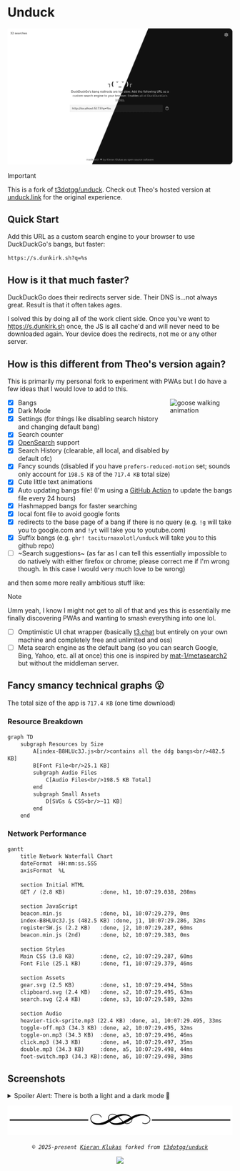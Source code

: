 # Unduck

![dark and light modes of the app](.github/images/both.webp)

> [!IMPORTANT]
> This is a fork of [t3dotgg/unduck](https://github.com/t3dotgg/unduck). Check out Theo's hosted version at [unduck.link](https://unduck.link) for the original experience.

## Quick Start

Add this URL as a custom search engine to your browser to use DuckDuckGo's bangs, but faster:
```
https://s.dunkirk.sh?q=%s
```

## How is it that much faster?

DuckDuckGo does their redirects server side. Their DNS is...not always great. Result is that it often takes ages.

I solved this by doing all of the work client side. Once you've went to https://s.dunkirk.sh once, the JS is all cache'd and will never need to be downloaded again. Your device does the redirects, not me or any other server.

## How is this different from Theo's version again?

This is primarily my personal fork to experiment with PWAs but I do have a few ideas that I would love to add to this.

<img align="right" width="140" height="140" src="https://raw.githubusercontent.com/taciturnaxolotl/unduck/main/public/goose.gif" alt="goose walking animation"/>

- [x] Bangs
- [x] Dark Mode
- [x] Settings (for things like disabling search history and changing default bang)
- [x] Search counter
- [x] [OpenSearch](https://developer.mozilla.org/en-US/docs/Web/XML/Guides/OpenSearch) support
- [x] Search History (clearable, all local, and disabled by default ofc)
- [x] Fancy sounds (disabled if you have `prefers-reduced-motion` set; sounds only account for `198.5 KB` of the `717.4 KB` total size)
- [x] Cute little text animations
- [x] Auto updating bangs file! (I'm using a [GitHub Action](https://github.com/taciturnaxolotl/unduck/actions/workflows/update-bangs.yaml) to update the bangs file every 24 hours)
- [x] Hashmapped bangs for faster searching
- [x] local font file to avoid google fonts
- [x] redirects to the base page of a bang if there is no query (e.g. `!g` will take you to google.com and `!yt` will take you to youtube.com)
- [x] Suffix bangs (e.g. `ghr! taciturnaxolotl/unduck` will take you to this github repo)
- [ ] ~Search suggestions~ (as far as I can tell this essentially impossible to do natively with either firefox or chrome; please correct me if I'm wrong though. In this case I would very much love to be wrong)

and then some more really ambitious stuff like:

> [!NOTE]
> Umm yeah, I know I might not get to all of that and yes this is essentially me finally discovering PWAs and wanting to smash everything into one lol.

- [ ] Omptimistic UI chat wrapper (basically [t3.chat](https://t3.chat) but entirely on your own machine and completely free and unlimited and oss)
- [ ] Meta search engine as the default bang (so you can search Google, Bing, Yahoo, etc. all at once) this one is inspired by [mat-1/metasearch2](https://github.com/mat-1/metasearch2) but without the middleman server.

## Fancy smancy technical graphs 😮

The total size of the app is `717.4 KB` (one time download)

### Resource Breakdown

```mermaid
graph TD
    subgraph Resources by Size
        A[index-B8HLUc3J.js<br/>contains all the ddg bangs<br/>482.5 KB]
        B[Font File<br/>25.1 KB]
        subgraph Audio Files
            C[Audio Files<br/>198.5 KB Total]
        end
        subgraph Small Assets
            D[SVGs & CSS<br/>~11 KB]
        end
    end
```

### Network Performance

```mermaid
gantt
    title Network Waterfall Chart
    dateFormat  HH:mm:ss.SSS
    axisFormat  %L
    
    section Initial HTML
    GET / (2.8 KB)           :done, h1, 10:07:29.038, 208ms
    
    section JavaScript
    beacon.min.js            :done, b1, 10:07:29.279, 0ms
    index-B8HLUc3J.js (482.5 KB) :done, j1, 10:07:29.286, 32ms
    registerSW.js (2.2 KB)   :done, j2, 10:07:29.287, 60ms
    beacon.min.js (2nd)      :done, b2, 10:07:29.383, 0ms
    
    section Styles
    Main CSS (3.8 KB)        :done, c2, 10:07:29.287, 60ms
    Font File (25.1 KB)      :done, f1, 10:07:29.379, 46ms
    
    section Assets
    gear.svg (2.5 KB)        :done, s1, 10:07:29.494, 58ms
    clipboard.svg (2.4 KB)   :done, s2, 10:07:29.495, 63ms
    search.svg (2.4 KB)      :done, s3, 10:07:29.589, 32ms
    
    section Audio
    heavier-tick-sprite.mp3 (22.4 KB) :done, a1, 10:07:29.495, 33ms
    toggle-off.mp3 (34.3 KB) :done, a2, 10:07:29.495, 32ms
    toggle-on.mp3 (34.3 KB)  :done, a3, 10:07:29.496, 46ms
    click.mp3 (34.3 KB)      :done, a4, 10:07:29.497, 35ms
    double.mp3 (34.3 KB)     :done, a5, 10:07:29.498, 44ms
    foot-switch.mp3 (34.3 KB):done, a6, 10:07:29.498, 38ms
```


## Screenshots

<details>
    <summary>Spoiler Alert: There is both a light and a dark mode 🤯</summary>

### Light Mode

![Light Mode](.github/images/light.webp)
![Light Mode with Search History](.github/images/light-history.webp)
![Light Mode 404](.github/images/light-404.webp)

### Dark Mode 💪

![Dark Mode](.github/images/dark.webp)
![Dark Mode with Search History](.github/images/dark-history.webp)
![Dark Mode 404](.github/images/dark-404.webp)

</details>

<p align="center">
	<img src="https://raw.githubusercontent.com/taciturnaxolotl/carriage/main/.github/images/line-break.svg" />
</p>

<p align="center">
	<i><code>&copy 2025-present <a href="https://github.com/taciturnaxolotl">Kieran Klukas</a> forked from <a href="https://github.com/t3dotgg/unduck">t3dotgg/unduck</a></code></i>
</p>

<p align="center">
	<a href="https://github.com/taciturnaxolotl/unduck/blob/main/LICENSE.md"><img src="https://img.shields.io/static/v1.svg?style=for-the-badge&label=License&message=MIT&logoColor=d9e0ee&colorA=363a4f&colorB=b7bdf8"/></a>
</p>

